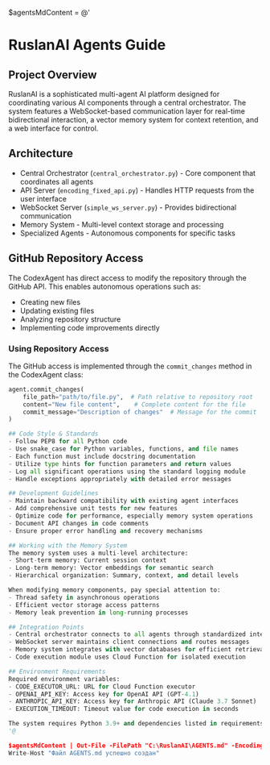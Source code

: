 $agentsMdContent = @'
# RuslanAI Agents Guide

## Project Overview
RuslanAI is a sophisticated multi-agent AI platform designed for coordinating various AI components through a central orchestrator. The system features a WebSocket-based communication layer for real-time bidirectional interaction, a vector memory system for context retention, and a web interface for control.

## Architecture
- Central Orchestrator (`central_orchestrator.py`) - Core component that coordinates all agents
- API Server (`encoding_fixed_api.py`) - Handles HTTP requests from the user interface
- WebSocket Server (`simple_ws_server.py`) - Provides bidirectional communication
- Memory System - Multi-level context storage and processing
- Specialized Agents - Autonomous components for specific tasks

## GitHub Repository Access

The CodexAgent has direct access to modify the repository through the GitHub API. This enables autonomous operations such as:

- Creating new files
- Updating existing files
- Analyzing repository structure
- Implementing code improvements directly

### Using Repository Access

The GitHub access is implemented through the `commit_changes` method in the CodexAgent class:

```python
agent.commit_changes(
    file_path="path/to/file.py",  # Path relative to repository root
    content="New file content",    # Complete content for the file
    commit_message="Description of changes"  # Message for the commit
)

## Code Style & Standards
- Follow PEP8 for all Python code
- Use snake_case for Python variables, functions, and file names
- Each function must include docstring documentation
- Utilize type hints for function parameters and return values
- Log all significant operations using the standard logging module
- Handle exceptions appropriately with detailed error messages

## Development Guidelines
- Maintain backward compatibility with existing agent interfaces
- Add comprehensive unit tests for new features
- Optimize code for performance, especially memory system operations
- Document API changes in code comments
- Ensure proper error handling and recovery mechanisms

## Working with the Memory System
The memory system uses a multi-level architecture:
- Short-term memory: Current session context
- Long-term memory: Vector embeddings for semantic search
- Hierarchical organization: Summary, context, and detail levels

When modifying memory components, pay special attention to:
- Thread safety in asynchronous operations
- Efficient vector storage access patterns
- Memory leak prevention in long-running processes

## Integration Points
- Central orchestrator connects to all agents through standardized interfaces
- WebSocket server maintains client connections and routes messages
- Memory system integrates with vector databases for efficient retrieval
- Code execution module uses Cloud Function for isolated execution

## Environment Requirements
Required environment variables:
- CODE_EXECUTOR_URL: URL for Cloud Function executor
- OPENAI_API_KEY: Access key for OpenAI API (GPT-4.1)
- ANTHROPIC_API_KEY: Access key for Anthropic API (Claude 3.7 Sonnet)
- EXECUTION_TIMEOUT: Timeout value for code execution in seconds

The system requires Python 3.9+ and dependencies listed in requirements.txt.
'@

$agentsMdContent | Out-File -FilePath "C:\RuslanAI\AGENTS.md" -Encoding utf8
Write-Host "Файл AGENTS.md успешно создан"
